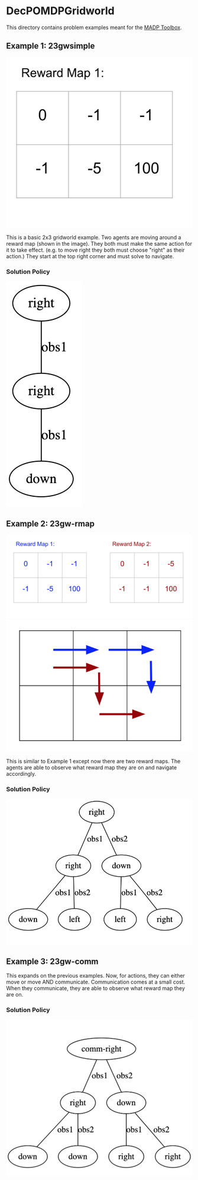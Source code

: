 # DecPOMDPGridworld
This directory contains problem examples meant for the [MADP Toolbox](http://www.fransoliehoek.net/fb/index.php?fuseaction=software.madp). 



## Example 1: 23gwsimple

![Reward Map 1](https://github.com/AlyssaByrnes/DecPOMDPGridworld/blob/master/Ex1Rmap.png)

This is a basic 2x3 gridworld example. Two agents are moving around a reward map (shown in the image).   They both must make the same action for it to take effect. (e.g. to move right they both must choose "right" as their action.) They start at the top right corner and must solve to navigate. 

### Solution Policy 
![Solution Policy](https://github.com/AlyssaByrnes/DecPOMDPGridworld/blob/master/simple-sol.png)




## Example 2: 23gw-rmap

![Reward Maps 1 and 2](https://github.com/AlyssaByrnes/DecPOMDPGridworld/blob/master/ExRmap3.png)
![What the policy should look like](https://github.com/AlyssaByrnes/DecPOMDPGridworld/blob/master/Policy.png)

This is similar to Example 1 except now there are two reward maps. The agents are able to observe what reward map they are on and navigate accordingly. 

### Solution Policy 
![Solution Policy](https://github.com/AlyssaByrnes/DecPOMDPGridworld/blob/master/Rmap-sol.png)

## Example 3: 23gw-comm
This expands on the previous examples. Now, for actions, they can either move or move AND communicate. Communication comes at a small cost. When they communicate, they are able to observe what reward map they are on. 

### Solution Policy 
![Solution Policy](https://github.com/AlyssaByrnes/DecPOMDPGridworld/blob/master/comm-sol.png)
